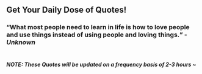 ## Get Your Daily Dose of Quotes!
### <q>What most people need to learn in life is how to love people and use things instead of using people and loving things.</q> -<em>Unknown</em> <br><br>
##### NOTE: These Quotes will be updated on a frequency basis of 2-3 hours ~
